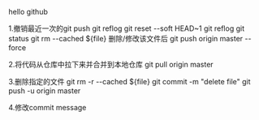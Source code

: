 hello github


1.撤销最近一次的git push
  git reflog
  git reset --soft HEAD~1
  git reflog 
  git status 
  git rm --cached ${file}
  删除/修改该文件后
  git push origin master --force


2.将代码从仓库中拉下来并合并到本地仓库
  git pull origin master


3.删除指定的文件
 git rm -r --cached ${file}
  git commit -m "delete file"
  git push -u origin master


4.修改commit message

